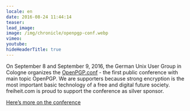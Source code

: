 ```yaml
---
locale: en
date: 2016-08-24 11:44:14
teaser:
lead_image:
image: /img/chronicle/openpgp-conf.webp
vimeo:
youtube:
hideHeaderTitle: true
---
```


On September 8 and September 9, 2016, the German Unix User Group in Cologne organizes the [OpenPGP.conf](https://gnupg.org/conf/index.html) - the first public conference with main topic OpenPGP. We are supporters because strong encryption is the most important basic technology of a free and digital future society. freiheit.com is proud to support the conference as silver sponsor.

[Here’s more on the conference](https://gnupg.org/conf/index.html)



